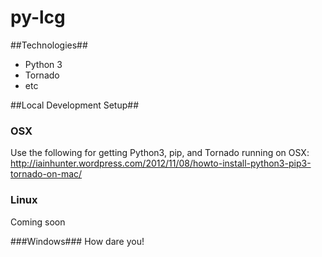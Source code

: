 py-lcg
======

##Technologies##
* Python 3
* Tornado
* etc

##Local Development Setup##

### OSX ###
Use the following for getting Python3, pip, and Tornado running on OSX: http://iainhunter.wordpress.com/2012/11/08/howto-install-python3-pip3-tornado-on-mac/

### Linux ###
Coming soon

###Windows###
How dare you!


